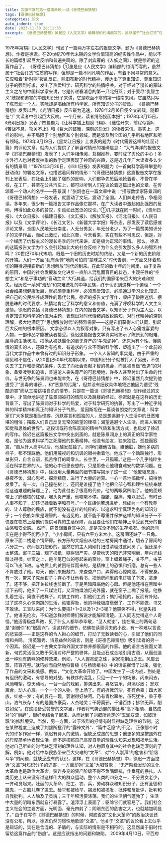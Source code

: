 ```yaml
---
title: 吹面不寒的第一缕南来风——读《哥德巴赫猜想》
tags: [哥德巴赫猜想]
categories: 论文
auto_indent: true
date: 2023-11-30 20:11:33
excerpt: 《哥德巴赫猜想》虽是应《人民文学》编辑部的约请而写的，虽然属于“社会订货”性质的写作，但却是一篇不同凡响的作品，有着不同寻常的意义。它应和着“新时期”拨乱反正、除旧布新的时代精神，传达出了尊重知识、尊重知识分子的强烈吁求，发出了热爱科学、研究科学的热情呼唤。对于经过了漫长的蒙昧主义之冬的中国科学家来讲，它是传递春消息的第一只北归燕；对于受尽“仇智主义”歧视和迫害的中国知识分子来讲，它是吹面不寒的第一缕南来风。它虽然只写了陈景润一个人，实际却是唱给所有科学家、所有知识分子的赞歌。
---
```

1978年第1期《人民文学》刊发了一篇两万字左右的报告文学，题为《哥德巴赫猜想》，作者是徐迟。在20世纪70年代末期的文学价值较高的纪实性作品中，能以不长的篇幅引起巨大反响和普遍共鸣的，除了刘宾雁的《人妖之间》，就是徐迟的这篇作品了。
《哥德巴赫猜想》①虽是应《人民文学》编辑部的约请而写的，虽然属于“社会订货”性质的写作，但却是一篇不同凡响的作品，有着不同寻常的意义。它应和着“新时期”拨乱反正、除旧布新的时代精神，传达出了尊重知识、尊重知识分子的强烈吁求，发出了热爱科学、研究科学的热情呼唤。对于经过了漫长的蒙昧主义之冬的中国科学家来讲，它是传递春消息的第一只北归燕；对于受尽“仇智主义”歧视和迫害的中国知识分子来讲，它是吹面不寒的第一缕南来风。它虽然只写了陈景润一个人，实际却是唱给所有科学家、所有知识分子的赞歌。
《哥德巴赫猜想》发表以后，《光明日报》反应最为迅速，1978年2月16日便全文转载，随即在“广大读者中引起巨大反响。一个月来，读者纷纷投函本报”；1978年3月15日，《光明日报》发表了四篇题为《让科学插上翅膀飞翔》、《继往开来，前程似锦》、《苦战不息，攻关不止》和《巨大的鼓舞，深刻的启发》的读者来信。事实上，这样的影响，并不局限于个别地区和个别领域，而是波及到全国的几乎所有地区和所有领域。1978年3月19日，《黑龙江日报》上发表的题为《时代需要这样的壮丽诗篇》的评论文章，就向人们提供了了解当时情形的准确信息：
“大气洋洋的报告文学《哥德巴赫猜想》发表了！人们争相传阅，互相推荐，霎时成了舆论的中心！多少外行人也对极度抽象的数学定理表现了神奇的兴趣，这是近几年广大读者多么少有的情景啊！”1978年3月26日，《四川日报》发表的题为《一首向科学高峰攀登的鼓动诗》的署名文章，也描述着同样的情形：“《哥德巴赫猜想》这篇报告文学在报刊上发表后，在社会上引起了强烈的反响，人们都争先恐后地抢着看。不管在学校，在工厂，甚至在公共汽车上，都可以听到人们在议论着这篇出色的文章，在传颂着一个动人的名字——陈景润！”张炯也在一篇文章中说：“描写数学家陈景润的《哥德巴赫猜想》一经发表，就震动了文坛，震动了全国。人们奔走传告，争相阅读。多年来，很少有一篇报告文学作品像它那样，在广大读者中激起如此强烈的反响，博得如此众多的赞叹，引动如此宽泛的议论。”①几乎就在同一时间，《贵州日报》、《大众日报》、《福建日报》、《文汇报》、《解放军报》、《河北日报》、《人民日报》以及《文学评论》、《长江文艺》、《新疆大学学报》等杂志，部发表了读后感或评论文章。全国人民地无分南北，人无分男女，年无分老少，为了一篇赞美知识分子的文学作品，而如此激动，如此兴奋，今天看来，实在有些不可思议，但是，对一个经历了仇智主义的漫长冬季的时代来讲，却是极为正常的事情。
那么，徐迟的这篇报告文学为什么会引起如此大的社会反响？为什么会引发那么多人的强烈共鸣？
20世纪70年代末期，既是一个旧的历史时期的终结，又是一个新的历史阶段的开端。人们一方面“犹有余悸”地向可怕的“蒙昧主义”时代告别，一方面又怀着热切的期待迎接崭新的“思想解放”时代的到来。在此前的数十年的时间里，由于复杂的原因，中国的社会发展和文化进步一直陷人混乱而盲目的状态，主观任性的“空想主义”和急于事功的“盲动主义”大行其道，给我们的国家带来巨大的灾难和损失。经历过一系列“浩劫”和灾难洗礼的中华民族，终于认识到这样一个道理：一个社会如果想健康发展，就必须尊重科学，必须热爱知识，必须通过学习文化知识，把自己的公民培养成理性的现代公民。徐迟的报告文学写作，顺应了破除迷信、摆脱愚昧的时代要求，热情地肯定了科学的意义和价值，充满了呼唤科学的人文主义激情。徐迟的包括《哥德巴赫猜想》在内的报告文学，以知识分子作为主人公，以肯定知识和科学的价值为主题，表现出对时代情绪的敏锐感知，对时代精神的深刻理解，极大地满足了“思想解放时代”的强烈需要——这是它们获得人们认同、引起巨大反响的根本原因。
文学必须以人为叙写对象，只有写出了令人心痛或喜爱的人物，一部作品才能被读者接受。徐迟这篇报告文学真实地揭示了陈景润的艰难、屈辱的生活状况，把他从被妖魔化的毫无尊严的“牛鬼蛇神”，还原为有个性、懂感情的真实的人，还原为有抱负、有追求的与众不同的科学家，塑造出了一个此前的当代文学作品中未曾有过的知识分子形象。
一个人人皆知的事实是，由于严重的偏见和不信任，从20世纪50年代初期以来，中国知识分子就被打人了另册，不仅失去了工作和研究的条件，失去了向社会贡献才智的机会，而且被当做“改造”的对象，备受凌辱和迫害，普遍沦人丧失尊严的可悲境地，许多人甚至付出了生命的代价。与世无争的陈景润也未能幸免，在《哥德巴赫猜想》中，徐迟虽然几次提到他遭受了“恶毒的诽谤，，和“恶意的污蔑”，但并没有细致具体地叙述他因为遭受“残酷迫害”而从三楼跳楼自杀的情节，只是在一篇谈《哥德巴赫猜想》创作经过的文章中，才简单地讲述了陈景润被打的情形以及跳楼的经过。徐迟就是在这样的历史背景下，写出了陈景润对于科学的热爱，对于科学研究的执著，写出了一种近乎纯粹的科学精神和真正的知识分子气质。
爱因斯坦在一篇谈普朗克的文章说：科学家们“大多数是相当怪癖、沉默寡言和孤独的人，总是想逃避个人生活中的丑恶难堪的粗俗；摆脱人们自己反复无常的欲望的桎梏；渴望逃避个人生活，而进人客观知觉和思维的世界”。这段话既符合陈景润的精神气质和生活方式，也启发了徐迟的写作。徐迟在这篇报告文学中突出刻画的，就是陈景润身上的真正的科学家性格，是他为追求科学而之死靡他的执著精神。他没有朋友，独来独往，孤独而寂寞，“自从升人高中以后，他越发孤独了。同学们嫌他古怪，嫌他脏，嫌他多病的样子，都不理踩他。他们用蔑视的和讥讽的眼神揪着他。他成了一个踽踽独行，形单影只，自言自语，孤苦伶仃的畸零人。长空里，一只孤雁。”这是一个几乎纯粹生活在科学世界的人。他的心中日思夜想的，只是那些让他寝食难安的数学问题。在《哥德巴赫猜想》中，徐迟用大量典型的细节描写揭示了这一点：“他废寝忘食，昼夜不舍，潜心思考，探测精蕴，进行了大量的运算。一心一意地搞数学，搞得他发呆了。有一次，自己撞在树上，还问是谁撞了他？他把全部心智和理性统统奉献给这道难题的解题上了，他为此付出了很高的代价。他的两眼窝凹陷了。他的面颊带上了肺结核的红晕。喉头炎严重，他咳嗽不停。腹胀、腹痛，难以忍受。有时已人事不知了，却还记挂着数字和符号。”一个民族倘若想进步，想成为一个有教养的、让人尊敬的民族，就不能没有这样的纯粹的、以追求科学真理为务的知识分子；一个民族如果是理智的、有远见的，就不能不尊重并保护这样的知识分子一不仅要在物质上给他们提供可靠的生活保障，而且要让他们在精神上享受到充分的自由感和安全感。
然而，陈景润置身其中的，却是完全不同的生存境况。他的房间实在是小得不能再小了，“小小房间，只有六平方米大小。这房间还缺了一只角。原来下面二楼是个锅炉房。长方形的大烟囱从他的三楼房间中通过，切去了房间的六分之一。房间是刀把形的。显然它的主人刚刚打扫过清理过这间房了。但还是不太整洁。窗子三福，糊了报纸，糊得很严实。尽管秋天的阳光非常明丽，屋内光线暗淡得很。纱窗之上，是羊尾巴似的卷起来的窗纱。窗上缠着绳子，关不严。虫子可以飞出飞进。与物质上的贫困结伴而来的，是精神上的恐惧和折磨。总有一些人不肯放过了他。每天，他们来敲敲门，来查查户口，弄得他心惊肉跳，不得安身。有一次，带来了克丝钳子；存心不让他看书，把他房间里的电灯铰了下来，拿走了。还不够，把开关拉线也剪断了。于是黑暗降临他的心房。但是他还得在黑暗中活下去呵，他买了一只煤油灯。又深怕煤油灯光外露，就在窗子上糊了报纸。他挣扎着生活，简直不成样子。对搞工作的，扣他们工资；搞打砸抢的，反而有补贴。过了这样久心惊肉跳的生活，动辄得咎，他的神经极度衰弱了。工作不能做，书又不敢读。工宣队来问：为什么要搞1+1=2以及1+2=3呢？他哭笑不得，张皇失措了。他语无伦次，不知道怎样对师傅们解说才能解释清楚。工人同志觉得这个人奇怪。”他活得极度卑微，见了什么人都毕恭毕敬，“见人就谢”，挂在嘴上的两句话是“谢谢你”和“很高兴”。读这样的细节，仿佛在读契诃夫的小说，有一种难以言说的悲哀感——正是这样的令人揪心的细节，打动了无数读者的心，引起了他们的同情和共鸣。
清英雅秀、诗意益然的语言，则是《哥德巴赫猜想》吸引读者的另一个因素。徐迟是一个古典文学和外国文学修养都很高的作家。他的语言古雅而又清新，句式灵活但又敢于采用对称严整的骈体，且能点石成金地引用古语，从而创造出一种别有韵味的修辞效果。例如，“人人握灵蛇之珠，家家抱荆山之玉。风靡云蒸，阵容齐整。”就巧妙而自然地将曹植《与杨徳祖书》中的话语挪借了过来，强化了作品的文采和美感。例如，“‘文化大革命开始了。中国发生了一场内战，到处是有组织的激动，有领导的对战，有秩序的混乱，只见一个一个的场景，闪来闪去，风驰电掣，惊天动地。一台一台的戏剧，排演出来，喜怒哀乐，淋漓尽致；
悲欢离合，动人心扉。一个一个的人物，登上场了。有的折戟沉沙，死有余辜；四大家族，红楼一梦；有的昙花一现，萎谢得好快呵。乃有青松翠柏，虽死犹生，重于泰山，浩气长存！有的是国杰豪英，人杰地灵；干将莫邪，千锤百炼；拂钟无声，削铁如泥”。在这段备受赞誉的文字里，作者将气势劲健的排比与“高下相须、自然成对”的“丽辞”，很好地结合了起来，从而达到了刘勰所肯定的“玉润双流，如彼珩珮”的修辞境界。当然，另一方面，过于浓烈的抒情有时显得缺乏理性的节制，这在某种程度上造成了刘勰所批评的“露锋文外”、“篇中乏隐”的不足。
正像那个时代的许多作家一样，徐迟有诗人的激情，但缺乏成熟的思想；他更多的是按照外在的尺度简单地表现生活，而不是按照自己高度自觉的理性认知来发现和揭示生活。他对自己所处的时代缺乏深刻的理性认知，对人物置身其中的社会也缺乏深刻的了解，例如，他对给中华民族带来巨大灾难的“文革”、对“个人崇拜”的危害和“阶级斗争”的问题，就缺乏应有的认识，这样，在《哥德巴赫猜想》中，徐迟一方面控诉“文革”对知识分子的迫害，一方面却对“文革”大唱赞歌：
“无产阶级发动的文化大革命也是政治大革命。狡诈多变的资产阶级不得不负隅顽抗，作垂死的挣扎。人类历史上从来没有过这样伟大的群众运动。整个人类的四分之一，不分男女老少，一齐动员起来。壮丽的大革命，把工、农、兵，劳动群众和知识分子，还有圣徒和魔鬼，一古脑儿卷了进去。检举和被检举，揭发和被揭发，批评和反批评，批判和自我批判。人人触及了灵魂；三千年积污要涤荡。我们的生活朝气蓬勃了；
生活中大量的阴暗东西就自行暴露了。渣滓浮上表面了；驱除它们就容易了。我们社会主义社会的主要方面，光明面，毫光四射了；阴暗东西的危害之大，也就越加明显了。”
由于在写作《哥德巴赫猜想》的时候，彻底否定“文化大革命”的政治决议还没有公布，所以，徐迟仍然习惯性地歌颂“文革”。他关于“文革”的议论看上去似乎是辩证的，实在是含混的、矛盾的，与实际的情形是不相符的。这显然属于旧时代留给这篇作品的“伤痕”。这是应该指出的问题和缺陷。
2009年4月10日，平西府

